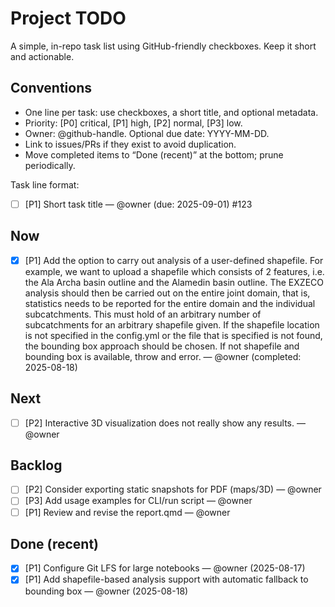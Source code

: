# Project TODO

A simple, in-repo task list using GitHub-friendly checkboxes. Keep it short and actionable.

## Conventions
- One line per task: use checkboxes, a short title, and optional metadata.
- Priority: [P0] critical, [P1] high, [P2] normal, [P3] low.
- Owner: @github-handle. Optional due date: YYYY-MM-DD.
- Link to issues/PRs if they exist to avoid duplication.
- Move completed items to “Done (recent)” at the bottom; prune periodically.

Task line format:
- [ ] [P1] Short task title — @owner (due: 2025-09-01) #123

## Now
- [x] [P1] Add the option to carry out analysis of a user-defined shapefile. For example, we want to upload a shapefile which consists of 2 features, i.e. the Ala Archa basin outline and the Alamedin basin outline. The EXZECO analysis should then be carried out on the entire joint domain, that is,  statistics needs to be reported for the entire domain and the individual subcatchments. This must hold of an arbitrary number of subcatchments for an arbitrary shapefile given. If the shapefile location is not specified in the config.yml or the file that is specified is not found, the bounding box approach should be chosen. If not shapefile and bounding box is available, throw and error. — @owner (completed: 2025-08-18)

## Next
- [ ] [P2] Interactive 3D visualization does not really show any results. — @owner

## Backlog
- [ ] [P2] Consider exporting static snapshots for PDF (maps/3D) — @owner
- [ ] [P3] Add usage examples for CLI/run script — @owner
- [ ] [P1] Review and revise the report.qmd — @owner

## Done (recent)
- [x] [P1] Configure Git LFS for large notebooks — @owner (2025-08-17)
- [x] [P1] Add shapefile-based analysis support with automatic fallback to bounding box — @owner (2025-08-18)
